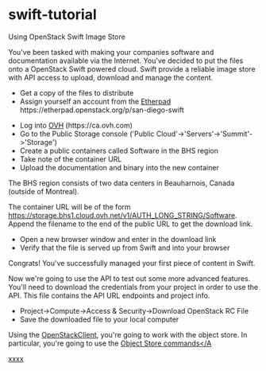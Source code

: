 # swift-tutorial
Using OpenStack Swift Image Store

You've been tasked with making your companies software and documentation available via the Internet. You've decided to put the files onto a OpenStack Swift powered cloud. Swift provide a reliable image store with API access to upload, download and manage the content.

<UL>
<LI>Get a copy of the files to distribute
<LI>Assign yourself an account from the <A HREF="https://etherpad.openstack.org/p/san-diego-swift">Etherpad</A> https://etherpad.openstack.org/p/san-diego-swift
</UL>


<UL>
<LI>Log into <A HREF="https://ca.ovh.com">OVH</A> (https://ca.ovh.com)
<LI>Go to the Public Storage console ('Public Cloud'->'Servers'->'Summit'->'Storage')
<LI>Create a public containers called Software in the BHS region
<LI>Take note of the container URL
<LI>Upload the documentation and binary into the new container
</UL>

The BHS region consists of two data centers in Beauharnois, Canada (outside of Montreal).

The container URL will be of the form https://storage.bhs1.cloud.ovh.net/v1/AUTH_LONG_STRING/Software.
Append the filename to the end of the public URL to get the download link.

<UL>
<LI>Open a new browser window and enter in the download link
<LI>Verify that the file is served up from Swift and into your browser
</UL>

Congrats! You've successfully managed your first piece of content in Swift.

Now we're going to use the API to test out some more advanced features. You'll need to download the credentials from your project in order to use the API. This file contains the API URL endpoints and project info.

<UL>
<LI>Project->Compute->Access & Security->Download OpenStack RC File
<LI>Save the downloaded file to your local computer
</UL>

Using the <A HREF="http://docs.openstack.org/developer/python-openstackclient/" target="_blank">OpenStackClient</A>, you're going to work with the object store. In particular, you're going to use the <A HREF="http://docs.openstack.org/developer/python-openstackclient/command-objects/object.html" target="_blank">Object Store commands</A


xxxx 

